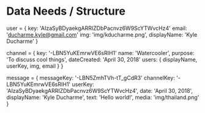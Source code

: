 # Data Needs / Structure

user = {
    key: 'AIzaSyBDyaekgARRIZDbPacnvz6W9ScYTWvcHz4'
    email: 'ducharme.kyle@gmail.com'
    img: 'img/kducharme.png',
    displayName: 'Kyle Ducharme'
}

channel = {
    key: '-LBN5YuKEmrwVE6sRIH1'
    name: 'Watercooler',
    purpose: 'To discuss cool things',
    dateCreated: 'April 30, 2018'
    users: {
        displayName,
        userKey,
        img,
        email
        }
}

message = {
    messageKey: '-LBN5ZmhTVh-tT_gCdR3'
    channelKey: '-LBN5YuKEmrwVE6sRIH1'
    userKey: 'AIzaSyBDyaekgARRIZDbPacnvz6W9ScYTWvcHz4',
    date: 'April 30, 2018',
    displayName: 'Kyle Ducharme',
    text: 'Hello world!',
    media: 'img/thailand.png'
}

